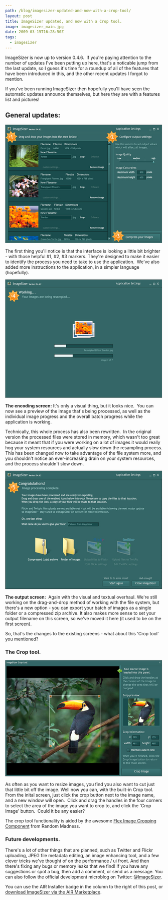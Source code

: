 ```yaml
---
path: /blog/imagesizer-updated-and-now-with-a-crop-tool/
layout: post
title: ImageSizer updated, and now with a Crop tool.
image: imagesizer_main.jpg
date: 2009-03-15T16:28:50Z
tags:
  - imagesizer
---
```


ImageSizer is now up to version 0.4.6.  If you're paying attention to the number of updates I've been putting up here, that's a noticable jump from the last update, so I guess it's time for a roundup of all of the features that have been introduced in this, and the other recent updates I forgot to mention.

If you've been running ImageSizer then hopefully you'll have seen the automatic updates announce themselves, but here they are with a features list and pictures!

## General updates:

![ImageSizer version 0.4.6](imagesizer_main.jpg)

The first thing you'll notice is that the interface is looking a little bit brighter - with those helpful #1, #2, #3 markers. They're designed to make it easier to identify the process you need to take to use the application.  We've also added more instructions to the application, in a simpler language (hopefully).

![ImageSizer - encoding screen](imagesizer_encoding.jpg)

**The encoding screen:** It's only a visual thing, but it looks nice.  You can now see a preview of the image that's being processed, as well as the individual image progress and the overall batch progress while the application is working.

Technically, this whole process has also been rewritten.  In the original version the processed files were stored in memory, which wasn't too great because it meant that if you were working on a lot of images it would really hog your system resources and actually slow down the resampling process. This has been changed now to take advantage of the file system more, and you shouldn't notice an ever-increasing drain on your system resources, and the process shouldn't slow down.

![ImageSizer output screen.](imagesizer_output.jpg)

**The output screen:**  Again with the visual and textual overhaul. We're still working on the drag-and-drop method of working with the file system, but there's a new option - you can export your batch of images as a single folder or a compressed zip archive. It also makes more sense to set your output filename on this screen, so we've moved it here (it used to be on the first screen).

So, that's the changes to the existing screens - what about this 'Crop tool' you mentioned?

### The Crop tool.

![ImageSizer Crop tool](imagesizer_crop_tool.jpg)

As often as you want to resize images, you find you also want to cut just that little bit off the image. Well now you can, with the built-in Crop tool. From the inital screen, just click the crop button next to the image name, and a new window will open.  Click and drag the handles in the four corners to select the area of the image you want to crop to, and click the 'Crop Image' button.  Could it be any easier?

The crop tool functionality is aided by the awesome [Flex Image Cropping Component](http://blog.mediablur.com/2008/02/20/flex-image-cropping-component/) from Random Madness.

### Future developments.

There's a lot of other things that are planned, such as Twitter and Flickr uploading, JPEG file metadata editing, an image enhancing tool, and a few clever tricks we've thought of on the performance / ui front. And then there's fixing any bugs or memory leaks that we find! If you have any suggestions or spot a bug, then add a comment, or send us a message. You can also follow the official development microblog on Twitter: [@ImageSizer](http://twitter.com/ImageSizer).

You can use the AIR Installer badge in the column to the right of this post, or [download ImageSizer via the AIR Marketplace](http://www.adobe.com/cfusion/marketplace/index.cfm?event=marketplace.offering&offeringid=10740&marketplaceid=1).
